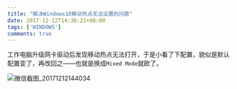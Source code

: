 ```yaml
---
title: "解决Windows10移动热点无法设置的问题"
date: 2017-12-12T14:36:21+08:00
tags: ['WINDOWS']
comments: true
---
```


工作电脑升级网卡驱动后发现移动热点无法打开，于是小看了下配置，貌似是默认配置变了，再改回之——也就是换成`Mixed Mode`就欧了。

![微信截图_20171212144034](http://7xivdp.com1.z0.glb.clouddn.com/png/2017/12/9f9cd359b7c75953fc06daa7a06587a8.png/xyz)